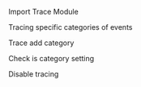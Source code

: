 Import Trace Module

<snippet id='import-trace-methods'/>

Tracing specific categories of events

<snippet id='setting-specific-tracing-categories'/>

Trace add category

<snippet id='trace-add-categories'/>

Check is category setting

<snippet id='check-iscategoryset'/>

Disable tracing

<snippet id='disable-tracing'/>